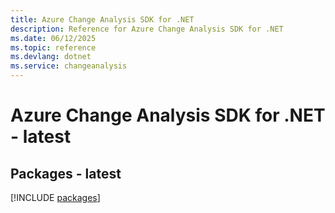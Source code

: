 ```yaml
---
title: Azure Change Analysis SDK for .NET
description: Reference for Azure Change Analysis SDK for .NET
ms.date: 06/12/2025
ms.topic: reference
ms.devlang: dotnet
ms.service: changeanalysis
---
```

# Azure Change Analysis SDK for .NET - latest
## Packages - latest
[!INCLUDE [packages](change-analysis-index.md)]